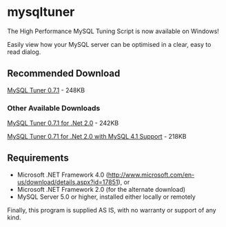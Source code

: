 # mysqltuner

The High Performance MySQL Tuning Script is now available on Windows!

Easily view how your MySQL server can be optimised in a clear, easy to read dialog.

## Recommended Download

[MySQL Tuner 0.7.1](https://github.com/pmachapman/mysqltuner/releases/download/0.7.1/MySQLTuner-0.7.1.zip) - 248KB

### Other Available Downloads

[MySQL Tuner 0.7.1 for .Net 2.0](https://github.com/pmachapman/mysqltuner/releases/download/0.7.1/MySQLTuner-0.7.1-net20.zip) - 242KB

[MySQL Tuner 0.71 for .Net 2.0 with MySQL 4.1 Support](https://github.com/pmachapman/mysqltuner/releases/download/0.7.1/MySQLTuner-0.7.1-net20-connector-625.zip) - 218KB

## Requirements
* Microsoft .NET Framework 4.0 (http://www.microsoft.com/en-us/download/details.aspx?id=17851), or
* Microsoft .NET Framework 2.0 (for the alternate download)
* MySQL Server 5.0 or higher, installed either locally or remotely

Finally, this program is supplied AS IS, with no warranty or support of any kind.
